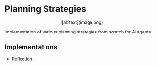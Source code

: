 # Planning Strategies

<p align="center">
![alt text](image.png)
</p>

Implementation of various planning strategies from scratch for AI agents.

## Implementations

- [Reflection](reflection/)